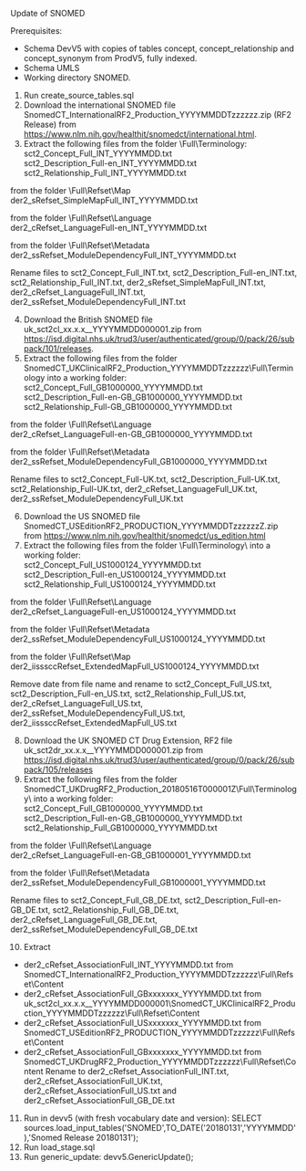 Update of SNOMED

Prerequisites:
- Schema DevV5 with copies of tables concept, concept_relationship and concept_synonym from ProdV5, fully indexed. 
- Schema UMLS
- Working directory SNOMED.

1. Run create_source_tables.sql
2. Download the international SNOMED file SnomedCT_InternationalRF2_Production_YYYYMMDDTzzzzzz.zip (RF2 Release) from https://www.nlm.nih.gov/healthit/snomedct/international.html.
3. Extract the following files from the folder \Full\Terminology:  
sct2_Concept_Full_INT_YYYYMMDD.txt  
sct2_Description_Full-en_INT_YYYYMMDD.txt  
sct2_Relationship_Full_INT_YYYYMMDD.txt  

from the folder \Full\Refset\Map  
der2_sRefset_SimpleMapFull_INT_YYYYMMDD.txt

from the folder \Full\Refset\Language  
der2_cRefset_LanguageFull-en_INT_YYYYMMDD.txt

from the folder \Full\Refset\Metadata  
der2_ssRefset_ModuleDependencyFull_INT_YYYYMMDD.txt

Rename files to sct2_Concept_Full_INT.txt, sct2_Description_Full-en_INT.txt, sct2_Relationship_Full_INT.txt, der2_sRefset_SimpleMapFull_INT.txt, der2_cRefset_LanguageFull_INT.txt, der2_ssRefset_ModuleDependencyFull_INT.txt

4. Download the British SNOMED file uk_sct2cl_xx.x.x__YYYYMMDD000001.zip from https://isd.digital.nhs.uk/trud3/user/authenticated/group/0/pack/26/subpack/101/releases.
5. Extract the following files from the folder SnomedCT_UKClinicalRF2_Production_YYYYMMDDTzzzzzz\Full\Terminology into a working folder:  
sct2_Concept_Full_GB1000000_YYYYMMDD.txt  
sct2_Description_Full-en-GB_GB1000000_YYYYMMDD.txt  
sct2_Relationship_Full-GB_GB1000000_YYYYMMDD.txt  

from the folder \Full\Refset\Language  
der2_cRefset_LanguageFull-en-GB_GB1000000_YYYYMMDD.txt

from the folder \Full\Refset\Metadata  
der2_ssRefset_ModuleDependencyFull_GB1000000_YYYYMMDD.txt

Rename files to sct2_Concept_Full-UK.txt, sct2_Description_Full-UK.txt, sct2_Relationship_Full-UK.txt, der2_cRefset_LanguageFull_UK.txt, der2_ssRefset_ModuleDependencyFull_UK.txt

6. Download the US SNOMED file SnomedCT_USEditionRF2_PRODUCTION_YYYYMMDDTzzzzzzZ.zip from https://www.nlm.nih.gov/healthit/snomedct/us_edition.html
7. Extract the following files from the folder \Full\Terminology\ into a working folder:  
sct2_Concept_Full_US1000124_YYYYMMDD.txt  
sct2_Description_Full-en_US1000124_YYYYMMDD.txt  
sct2_Relationship_Full_US1000124_YYYYMMDD.txt  

from the folder \Full\Refset\Language  
der2_cRefset_LanguageFull-en_US1000124_YYYYMMDD.txt

from the folder \Full\Refset\Metadata  
der2_ssRefset_ModuleDependencyFull_US1000124_YYYYMMDD.txt

from the folder \Full\Refset\Map  
der2_iisssccRefset_ExtendedMapFull_US1000124_YYYYMMDD.txt

Remove date from file name and rename to sct2_Concept_Full_US.txt, sct2_Description_Full-en_US.txt, sct2_Relationship_Full_US.txt, der2_cRefset_LanguageFull_US.txt, der2_ssRefset_ModuleDependencyFull_US.txt, der2_iisssccRefset_ExtendedMapFull_US.txt

8. Download the UK SNOMED CT Drug Extension, RF2 file uk_sct2dr_xx.x.x__YYYYMMDD000001.zip from https://isd.digital.nhs.uk/trud3/user/authenticated/group/0/pack/26/subpack/105/releases
9. Extract the following files from the folder SnomedCT_UKDrugRF2_Production_20180516T000001Z\Full\Terminology\ into a working folder:  
sct2_Concept_Full_GB1000000_YYYYMMDD.txt  
sct2_Description_Full-en-GB_GB1000000_YYYYMMDD.txt  
sct2_Relationship_Full_GB1000000_YYYYMMDD.txt  

from the folder \Full\Refset\Language  
der2_cRefset_LanguageFull-en-GB_GB1000001_YYYYMMDD.txt

from the folder \Full\Refset\Metadata  
der2_ssRefset_ModuleDependencyFull_GB1000001_YYYYMMDD.txt

Rename files to sct2_Concept_Full_GB_DE.txt, sct2_Description_Full-en-GB_DE.txt, sct2_Relationship_Full_GB_DE.txt, der2_cRefset_LanguageFull_GB_DE.txt, der2_ssRefset_ModuleDependencyFull_GB_DE.txt

10. Extract
- der2_cRefset_AssociationFull_INT_YYYYMMDD.txt from SnomedCT_InternationalRF2_Production_YYYYMMDDTzzzzzz\Full\Refset\Content
- der2_cRefset_AssociationFull_GBxxxxxxx_YYYYMMDD.txt from uk_sct2cl_xx.x.x__YYYYMMDD000001\SnomedCT_UKClinicalRF2_Production_YYYYMMDDTzzzzzz\Full\Refset\Content
- der2_cRefset_AssociationFull_USxxxxxxx_YYYYMMDD.txt from SnomedCT_USEditionRF2_PRODUCTION_YYYYMMDDTzzzzzz\Full\Refset\Content
- der2_cRefset_AssociationFull_GBxxxxxxx_YYYYMMDD.txt from SnomedCT_UKDrugRF2_Production_YYYYMMDDTzzzzzz\Full\Refset\Content
Rename to der2_cRefset_AssociationFull_INT.txt, der2_cRefset_AssociationFull_UK.txt, der2_cRefset_AssociationFull_US.txt and der2_cRefset_AssociationFull_GB_DE.txt

11. Run in devv5 (with fresh vocabulary date and version): SELECT sources.load_input_tables('SNOMED',TO_DATE('20180131','YYYYMMDD'),'Snomed Release 20180131');
12. Run load_stage.sql
13. Run generic_update: devv5.GenericUpdate();